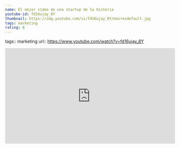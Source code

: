 ```yaml
---
name: El mejor vídeo de una startup de la historia
youtube-id: fd16ujay_8Y
thumbnail: https://img.youtube.com/vi/fd16ujay_8Y/maxresdefault.jpg
tags: marketing
rating: 6
---
```

tags:: marketing
url:: https://www.youtube.com/watch?v=fd16ujay_8Y

<iframe width='560' height='315' src='https://www.youtube.com/embed/fd16ujay_8Y' title='YouTube video player' frameborder='0' allow='accelerometer; autoplay; clipboard-write; encrypted-media; gyroscope; picture-in-picture; web-share' allowfullscreen></iframe>


